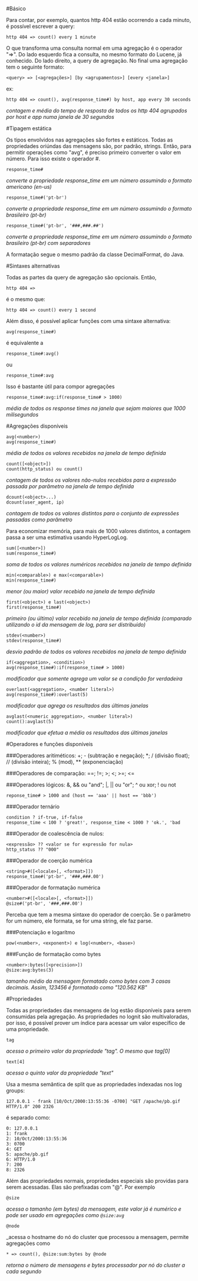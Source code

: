#Básico

Para contar, por exemplo, quantos http 404 estão ocorrendo a cada minuto, é possível escrever a query:

```
http 404 => count() every 1 minute
```

O que transforma uma consulta normal em uma agregação é o operador "=>". Do lado esquerdo fica a consulta, 
no mesmo formato do Lucene, já conhecido. Do lado direito, a query de agregação. No final uma agregação tem 
o seguinte formato:

```
<query> => [<agregações>] [by <agrupamentos>] [every <janela>]
```

ex: 

```
http 404 => count(), avg(response_time#) by host, app every 30 seconds
```
_contagem e média do tempo de resposta de todos os http 404 agrupados por host e app numa janela de 30 segundos_

#Tipagem estática

Os tipos envolvidos nas agregações são fortes e estáticos. Todas as propriedades oriúndas das mensagens são, por padrão, strings. Então, para permitir operações como "avg", é preciso primeiro converter o valor em número. Para isso existe o operador #.

```
response_time#
```
_converte a propriedade response\_time em um número assumindo o formato americano (en-us)_

```
response_time#('pt-br')
```
_converte a propriedade response\_time em um número assumindo o formato brasileiro (pt-br)_

```
response_time#('pt-br', '###,###.##')
```
_converte a propriedade response_time em um número assumindo o formato brasileiro (pt-br) com separadores_

A formatação segue o mesmo padrão da classe DecimalFormat, do Java.

#Sintaxes alternativas

Todas as partes da query de agregação são opcionais. Então,

```
http 404 =>
```
é o mesmo que:
```
http 404 => count() every 1 second
```
Além disso, é possível aplicar funções com uma sintaxe alternativa:

```
avg(response_time#) 
```
é equivalente a
```
response_time#:avg()
```
ou
```
response_time#:avg
```

Isso é bastante útil para compor agregações

```
response_time#:avg:if(response_time# > 1000)
```
_média de todos os response times na janela que sejam maiores que 1000 milisegundos_

#Agregações disponíveis

```
avg(<number>)
avg(response_time#)
```
_média de todos os valores recebidos na janela de tempo definida_

```
count([<object>])
count(http_status) ou count()
```
_contagem de todos os valores não-nulos recebidos para a expressão passada por parâmetro na janela de tempo definida_

```
dcount(<object>...)
dcount(user_agent, ip)
```
_contagem de todos os valores distintos para o conjunto de expressões passadas como parâmetro_

Para economizar memória, para mais de 1000 valores distintos, a contagem passa a ser uma estimativa usando HyperLogLog.

```
sum([<number>])
sum(response_time#)
```
_soma de todos os valores numéricos recebidos na janela de tempo definida_


```
min(<comparable>) e max(<comparable>)
min(response_time#)
```
_menor (ou maior) valor recebido na janela de tempo definida_

```
first(<object>) e last(<object>)
first(response_time#)
```
_primeiro (ou último) valor recebido na janela de tempo definida (comparado utilizando o id da mensagem de log, para ser distribuído)_

```
stdev(<number>)
stdev(response_time#)
```
_desvio padrão de todos os valores recebidos na janela de tempo definida_

```
if(<aggregation>, <condition>)
avg(response_time#):if(response_time# > 1000)
```
_modificador que somente agrega um valor se a condição for verdadeira_

```
overlast(<aggregation>, <number literal>)
avg(response_time#):overlast(5) 
```
_modificador que agrega os resultados das últimas janelas_

```
avglast(<numeric aggregation>, <number literal>)
count():avglast(5) 
```
_modificador que efetua a média os resultados das últimas janelas_

#Operadores e funções disponíveis

###Operadores aritiméticos: 
+; - (subtração e negação); \*; / (divisão float); // (divisão inteira); % (mod), \*\* (exponenciação)

###Operadores de comparação: 
==; !=; >; <; >=; <=

###Operadores lógicos:
&, && ou "and"; 
|, || ou "or"; 
^ ou xor; 
! ou not
```
reponse_time# > 1000 and (host == 'aaa' || host == 'bbb')
```

###Operador ternário
```
condition ? if-true, if-false
response_time < 100 ? 'great!', response_time < 1000 ? 'ok.', 'bad
```

###Operador de coalescência de nulos:
```
<expressão> ?? <valor se for expressão for nula>
http_status ?? "000"
```

###Operador de coerção numérica
```
<string>#([<locale>[, <format>]])
response_time#('pt-br', '###,###.00')
```

###Operador de formatação numérica
```
<number>#([<locale>[, <format>]])
@size#('pt-br', '###,###.00')
```

Perceba que tem a mesma sintaxe do operador de coerção. Se o parâmetro for um número, ele formata, se for uma string,
ele faz parse.


###Potenciação e logarítmo
```
pow(<number>, <exponent>) e log(<number>, <base>)
```

###Função de formatação como bytes
```
<number>:bytes([<precision>])
@size:avg:bytes(3) 
```
_tamanho médio da mensagem formatado como bytes com 3 casas decimais. Assim, 123456 é formatado como "120.562 KB"_

#Propriedades

Todas as propriedades das mensagens de log estão disponíveis para serem consumidas pela agregação. 
As propriedades no lognit são multivaloradas, por isso, é possível prover um índice para acessar um 
valor específico de uma propriedade.

```
tag
```
_acessa o primeiro valor da propriedade "tag". O mesmo que tag[0]_

```
text[4]
```
_acessa o quinto valor da propriedade "text"_ 

Usa a mesma semântica de split que as propriedades indexadas nos log groups:

```
127.0.0.1 - frank [10/Oct/2000:13:55:36 -0700] "GET /apache/pb.gif HTTP/1.0" 200 2326
```

é separado como: 
```
0: 127.0.0.1
1: frank
2: 10/Oct/2000:13:55:36
3: 0700
4: GET
5: apache/pb.gif
6: HTTP/1.0
7: 200
8: 2326
```

Além das propriedades normais, propriedades especiais são providas para serem acessadas. Elas são prefixadas com "@". Por exemplo

```
@size
```
_acessa o tamanho (em bytes) da mensagem, este valor já é numérico e pode ser usado em agregações como ```@size:avg```_

```
@node
```
_acessa o hostname do nó do cluster que processou a mensagem, permite agregações como 
```
* => count(), @size:sum:bytes by @node
```
_retorna o número de mensagens e bytes processador por nó do cluster a cada segundo_
